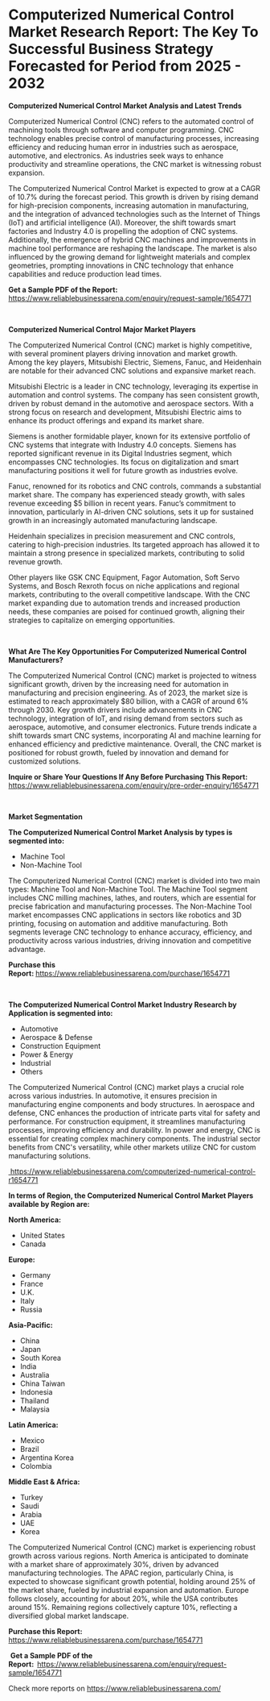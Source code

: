<p><h1>Computerized Numerical Control Market Research Report: The Key To Successful Business Strategy Forecasted for Period from 2025 - 2032</h1></p><p><strong>Computerized Numerical Control Market Analysis and Latest Trends</strong></p>
<p><p>Computerized Numerical Control (CNC) refers to the automated control of machining tools through software and computer programming. CNC technology enables precise control of manufacturing processes, increasing efficiency and reducing human error in industries such as aerospace, automotive, and electronics. As industries seek ways to enhance productivity and streamline operations, the CNC market is witnessing robust expansion.</p><p>The Computerized Numerical Control Market is expected to grow at a CAGR of 10.7% during the forecast period. This growth is driven by rising demand for high-precision components, increasing automation in manufacturing, and the integration of advanced technologies such as the Internet of Things (IoT) and artificial intelligence (AI). Moreover, the shift towards smart factories and Industry 4.0 is propelling the adoption of CNC systems. Additionally, the emergence of hybrid CNC machines and improvements in machine tool performance are reshaping the landscape. The market is also influenced by the growing demand for lightweight materials and complex geometries, prompting innovations in CNC technology that enhance capabilities and reduce production lead times.</p></p>
<p><strong>Get a Sample PDF of the Report:&nbsp;</strong> <a href="https://www.reliablebusinessarena.com/enquiry/request-sample/1654771?utm_campaign=3068&utm_medium=2&utm_source=Github&utm_content=ia&utm_term=07032025&utm_id=computerized-numerical-control">https://www.reliablebusinessarena.com/enquiry/request-sample/1654771</a></p>
<p>&nbsp;</p>
<p><strong>Computerized Numerical Control Major Market Players</strong></p>
<p><p>The Computerized Numerical Control (CNC) market is highly competitive, with several prominent players driving innovation and market growth. Among the key players, Mitsubishi Electric, Siemens, Fanuc, and Heidenhain are notable for their advanced CNC solutions and expansive market reach.</p><p>Mitsubishi Electric is a leader in CNC technology, leveraging its expertise in automation and control systems. The company has seen consistent growth, driven by robust demand in the automotive and aerospace sectors. With a strong focus on research and development, Mitsubishi Electric aims to enhance its product offerings and expand its market share.</p><p>Siemens is another formidable player, known for its extensive portfolio of CNC systems that integrate with Industry 4.0 concepts. Siemens has reported significant revenue in its Digital Industries segment, which encompasses CNC technologies. Its focus on digitalization and smart manufacturing positions it well for future growth as industries evolve.</p><p>Fanuc, renowned for its robotics and CNC controls, commands a substantial market share. The company has experienced steady growth, with sales revenue exceeding $5 billion in recent years. Fanuc’s commitment to innovation, particularly in AI-driven CNC solutions, sets it up for sustained growth in an increasingly automated manufacturing landscape.</p><p>Heidenhain specializes in precision measurement and CNC controls, catering to high-precision industries. Its targeted approach has allowed it to maintain a strong presence in specialized markets, contributing to solid revenue growth.</p><p>Other players like GSK CNC Equipment, Fagor Automation, Soft Servo Systems, and Bosch Rexroth focus on niche applications and regional markets, contributing to the overall competitive landscape. With the CNC market expanding due to automation trends and increased production needs, these companies are poised for continued growth, aligning their strategies to capitalize on emerging opportunities.</p></p>
<p>&nbsp;</p>
<p><strong>What Are The Key Opportunities For Computerized Numerical Control Manufacturers?</strong></p>
<p><p>The Computerized Numerical Control (CNC) market is projected to witness significant growth, driven by the increasing need for automation in manufacturing and precision engineering. As of 2023, the market size is estimated to reach approximately $80 billion, with a CAGR of around 6% through 2030. Key growth drivers include advancements in CNC technology, integration of IoT, and rising demand from sectors such as aerospace, automotive, and consumer electronics. Future trends indicate a shift towards smart CNC systems, incorporating AI and machine learning for enhanced efficiency and predictive maintenance. Overall, the CNC market is positioned for robust growth, fueled by innovation and demand for customized solutions.</p></p>
<p><strong>Inquire or Share Your Questions If Any Before Purchasing This Report:</strong> <a href="https://www.reliablebusinessarena.com/enquiry/pre-order-enquiry/1654771?utm_campaign=3068&utm_medium=2&utm_source=Github&utm_content=ia&utm_term=07032025&utm_id=computerized-numerical-control">https://www.reliablebusinessarena.com/enquiry/pre-order-enquiry/1654771</a></p>
<p>&nbsp;</p>
<p><strong>Market Segmentation</strong></p>
<p><strong>The Computerized Numerical Control Market Analysis by types is segmented into:</strong></p>
<p><ul><li>Machine Tool</li><li>Non-Machine Tool</li></ul></p>
<p><p>The Computerized Numerical Control (CNC) market is divided into two main types: Machine Tool and Non-Machine Tool. The Machine Tool segment includes CNC milling machines, lathes, and routers, which are essential for precise fabrication and manufacturing processes. The Non-Machine Tool market encompasses CNC applications in sectors like robotics and 3D printing, focusing on automation and additive manufacturing. Both segments leverage CNC technology to enhance accuracy, efficiency, and productivity across various industries, driving innovation and competitive advantage.</p></p>
<p><strong>Purchase this Report:&nbsp;</strong><a href="https://www.reliablebusinessarena.com/purchase/1654771?utm_campaign=3068&utm_medium=2&utm_source=Github&utm_content=ia&utm_term=07032025&utm_id=computerized-numerical-control">https://www.reliablebusinessarena.com/purchase/1654771</a></p>
<p>&nbsp;</p>
<p><strong>The Computerized Numerical Control Market Industry Research by Application is segmented into:</strong></p>
<p><ul><li>Automotive</li><li>Aerospace & Defense</li><li>Construction Equipment</li><li>Power & Energy</li><li>Industrial</li><li>Others</li></ul></p>
<p><p>The Computerized Numerical Control (CNC) market plays a crucial role across various industries. In automotive, it ensures precision in manufacturing engine components and body structures. In aerospace and defense, CNC enhances the production of intricate parts vital for safety and performance. For construction equipment, it streamlines manufacturing processes, improving efficiency and durability. In power and energy, CNC is essential for creating complex machinery components. The industrial sector benefits from CNC's versatility, while other markets utilize CNC for custom manufacturing solutions.</p></p>
<p><a href="https://www.reliablebusinessarena.com/computerized-numerical-control-r1654771?utm_campaign=3068&utm_medium=2&utm_source=Github&utm_content=ia&utm_term=07032025&utm_id=computerized-numerical-control">&nbsp;https://www.reliablebusinessarena.com/computerized-numerical-control-r1654771</a></p>
<p><strong>In terms of Region, the Computerized Numerical Control Market Players available by Region are:</strong></p>
<p>
    <p> <strong> North America: </strong>
        <ul>
            <li>United States</li>
            <li>Canada</li>
        </ul>
        </p> 
    <p> <strong> Europe: </strong>
        <ul>
            <li>Germany</li>
            <li>France</li>
            <li>U.K.</li>
            <li>Italy</li>
            <li>Russia</li>
        </ul>
        </p> 
    <p> <strong> Asia-Pacific: </strong>
        <ul>
            <li>China</li>
            <li>Japan</li>
            <li>South Korea</li>
            <li>India</li>
            <li>Australia</li>
            <li>China Taiwan</li>
            <li>Indonesia</li>
            <li>Thailand</li>
            <li>Malaysia</li>
        </ul>
        </p> 
    <p> <strong> Latin America: </strong>
        <ul>
            <li>Mexico</li>
            <li>Brazil</li>
            <li>Argentina Korea</li>
            <li>Colombia</li>
        </ul>
        </p> 
    <p> <strong> Middle East & Africa: </strong>
        <ul>
            <li>Turkey</li>
            <li>Saudi</li>
            <li>Arabia</li>
            <li>UAE</li>
            <li>Korea</li>
        </ul>
    </p>
    </p>
<p><p>The Computerized Numerical Control (CNC) market is experiencing robust growth across various regions. North America is anticipated to dominate with a market share of approximately 30%, driven by advanced manufacturing technologies. The APAC region, particularly China, is expected to showcase significant growth potential, holding around 25% of the market share, fueled by industrial expansion and automation. Europe follows closely, accounting for about 20%, while the USA contributes around 15%. Remaining regions collectively capture 10%, reflecting a diversified global market landscape.</p></p>
<p><strong>Purchase this Report: </strong><a href="https://www.reliablebusinessarena.com/purchase/1654771?utm_campaign=3068&utm_medium=2&utm_source=Github&utm_content=ia&utm_term=07032025&utm_id=computerized-numerical-control">https://www.reliablebusinessarena.com/purchase/1654771</a></p>
<p>&nbsp;<strong>Get a Sample PDF of the Report:&nbsp;&nbsp;</strong><a href="https://www.reliablebusinessarena.com/enquiry/request-sample/1654771?utm_campaign=3068&utm_medium=2&utm_source=Github&utm_content=ia&utm_term=07032025&utm_id=computerized-numerical-control">https://www.reliablebusinessarena.com/enquiry/request-sample/1654771</a></p>
<p><strong></strong></p>
<p>Check more reports on <a href="https://www.reliablebusinessarena.com/?utm_campaign=3068&utm_medium=2&utm_source=Github&utm_content=ia&utm_term=07032025&utm_id=computerized-numerical-control">https://www.reliablebusinessarena.com/</a></p>